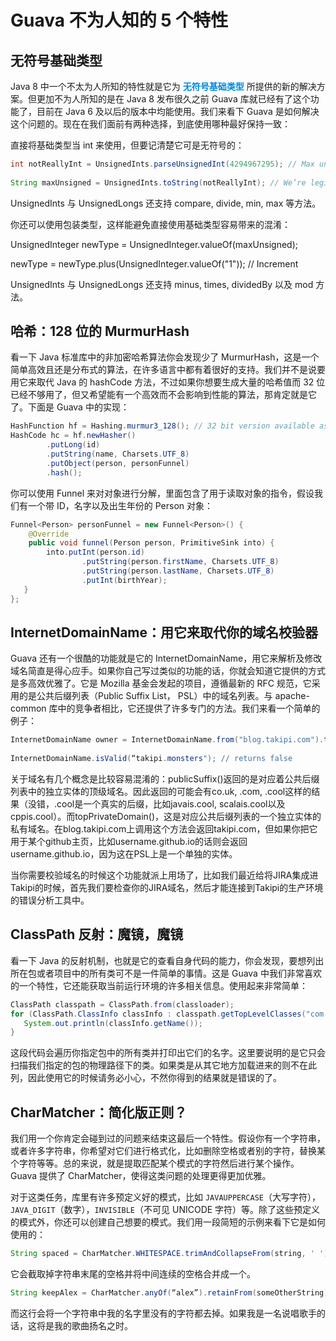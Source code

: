 # Guava 不为人知的 5 个特性

## 无符号基础类型

Java 8 中一个不太为人所知的特性就是它为 <font color="#0088dd">**无符号基础类型**</font> 所提供的新的解决方案。但更加不为人所知的是在 Java 8 发布很久之前 Guava 库就已经有了这个功能了，目前在 Java 6 及以后的版本中均能使用。我们来看下 Guava 是如何解决这个问题的。现在在我们面前有两种选择，到底使用哪种最好保持一致：

直接将基础类型当 int 来使用，但要记清楚它可是无符号的：
	
```java
int notReallyInt = UnsignedInts.parseUnsignedInt(4294967295); // Max unsigned int
  
String maxUnsigned = UnsignedInts.toString(notReallyInt); // We’re legit!
```

UnsignedInts 与 UnsignedLongs 还支持 compare, divide, min, max 等方法。

你还可以使用包装类型，这样能避免直接使用基础类型容易带来的混淆：

UnsignedInteger newType = UnsignedInteger.valueOf(maxUnsigned);
  
newType = newType.plus(UnsignedInteger.valueOf("1")); // Increment

UnsignedInts 与 UnsignedLongs 还支持 minus, times, dividedBy 以及 mod 方法。

## 哈希：128 位的 MurmurHash

看一下 Java 标准库中的非加密哈希算法你会发现少了 MurmurHash，这是一个简单高效且还是分布式的算法，在许多语言中都有着很好的支持。我们并不是说要用它来取代 Java 的 hashCode 方法，不过如果你想要生成大量的哈希值而 32 位已经不够用了，但又希望能有一个高效而不会影响到性能的算法，那肯定就是它了。下面是 Guava 中的实现：

```java
HashFunction hf = Hashing.murmur3_128(); // 32 bit version available as well
HashCode hc = hf.newHasher()
        .putLong(id)
        .putString(name, Charsets.UTF_8)
        .putObject(person, personFunnel)
        .hash();
```

你可以使用 Funnel 来对对象进行分解，里面包含了用于读取对象的指令，假设我们有一个带 ID，名字以及出生年份的 Person 对象：

```java
Funnel<Person> personFunnel = new Funnel<Person>() {
    @Override
    public void funnel(Person person, PrimitiveSink into) {
        into.putInt(person.id)
                .putString(person.firstName, Charsets.UTF_8)
                .putString(person.lastName, Charsets.UTF_8)
                .putInt(birthYear);
   }
};
```

## InternetDomainName：用它来取代你的域名校验器

Guava 还有一个很酷的功能就是它的 InternetDomainName，用它来解析及修改域名简直是得心应手。如果你自己写过类似的功能的话，你就会知道它提供的方式是多高效优雅了。它是 Mozilla 基金会发起的项目，遵循最新的 RFC 规范，它采用的是公共后缀列表（Public Suffix List， PSL）中的域名列表。与 apache-common 库中的竞争者相比，它还提供了许多专门的方法。我们来看一个简单的例子：

```java
InternetDomainName owner = InternetDomainName.from("blog.takipi.com").topPrivateDomain(); // returns takipi.com
  
InternetDomainName.isValid(“takipi.monsters"); // returns false
```

关于域名有几个概念是比较容易混淆的：publicSuffix()返回的是对应着公共后缀列表中的独立实体的顶级域名。因此返回的可能会有co.uk, .com, .cool这样的结果（没错，.cool是一个真实的后缀，比如javais.cool, scalais.cool以及cppis.cool）。而topPrivateDomain()，这是对应公共后缀列表的一个独立实体的私有域名。在blog.takipi.com上调用这个方法会返回takipi.com，但如果你把它用于某个github主页，比如username.github.io的话则会返回username.github.io，因为这在PSL上是一个单独的实体。

当你需要校验域名的时候这个功能就派上用场了，比如我们最近给将JIRA集成进Takipi的时候，首先我们要检查你的JIRA域名，然后才能连接到Takipi的生产环境的错误分析工具中。

## ClassPath 反射：魔镜，魔镜

看一下 Java 的反射机制，也就是它的查看自身代码的能力，你会发现，要想列出所在包或者项目中的所有类可不是一件简单的事情。这是 Guava 中我们非常喜欢的一个特性，它还能获取当前运行环境的许多相关信息。使用起来非常简单：


```java
ClassPath classpath = ClassPath.from(classloader);
for (ClassPath.ClassInfo classInfo : classpath.getTopLevelClasses("com.mycomp.mypackage")) {
   System.out.println(classInfo.getName());
}
```

这段代码会遍历你指定包中的所有类并打印出它们的名字。这里要说明的是它只会扫描我们指定的包的物理路径下的类。如果类是从其它地方加载进来的则不在此列，因此使用它的时候请务必小心，不然你得到的结果就是错误的了。

## CharMatcher：简化版正则？


我们用一个你肯定会碰到过的问题来结束这最后一个特性。假设你有一个字符串，或者许多字符串，你希望对它们进行格式化，比如删除空格或者别的字符，替换某个字符等等。总的来说，就是提取匹配某个模式的字符然后进行某个操作。Guava 提供了 CharMatcher，使得这类问题的处理更得更加优雅。

对于这类任务，库里有许多预定义好的模式，比如 `JAVAUPPERCASE`（大写字符），`JAVA_DIGIT`（数字），`INVISIBLE`（不可见 UNICODE 字符）等。除了这些预定义的模式外，你还可以创建自己想要的模式。我们用一段简短的示例来看下它是如何使用的：

```java
String spaced = CharMatcher.WHITESPACE.trimAndCollapseFrom(string, ' ');
```

它会截取掉字符串末尾的空格并将中间连续的空格合并成一个。

```java
String keepAlex = CharMatcher.anyOf(“alex”).retainFrom(someOtherString);
```

而这行会将一个字符串中我的名字里没有的字符都去掉。如果我是一名说唱歌手的话，这将是我的歌曲扬名之时。
